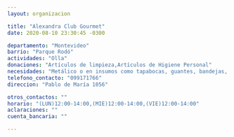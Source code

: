 ```yaml
---
layout: organizacion

title: "Alexandra Club Gourmet"
date: 2020-08-10 23:30:45 -0300

departamento: "Montevideo"
barrio: "Parque Rodó"
actividades: "Olla"
donaciones: "Artículos de limpieza,Artículos de Higiene Personal"
necesidades: "Metálico o en insumos como tapabocas, guantes, bandejas, tenedores descartables, alcohol e hipoclorito. También llaman a voluntarios menores de 60 años."
telefono_contacto: "099171766"
direccion: "Pablo de María 1056"

otros_contactos: ""
horario: "(LUN)12:00-14:00,(MIE)12:00-14:00,(VIE)12:00-14:00"
aclaraciones: ""
cuenta_bancaria: ""

---
```

